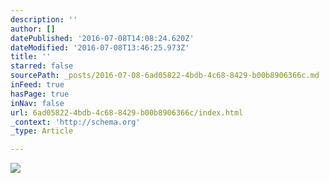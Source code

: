 ```yaml
---
description: ''
author: []
datePublished: '2016-07-08T14:08:24.620Z'
dateModified: '2016-07-08T13:46:25.973Z'
title: ''
starred: false
sourcePath: _posts/2016-07-08-6ad05822-4bdb-4c68-8429-b00b8906366c.md
inFeed: true
hasPage: true
inNav: false
url: 6ad05822-4bdb-4c68-8429-b00b8906366c/index.html
_context: 'http://schema.org'
_type: Article

---
```

![](https://the-grid-user-content.s3-us-west-2.amazonaws.com/491a37dc-5933-491b-afe2-af3d9f5ad666.jpg)
